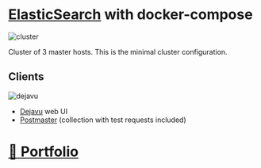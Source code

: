 # [ElasticSearch](http://elastic.co/elasticsearch) with docker-compose

![cluster](./docs/elasticsearch-docker-compose/postman.png?raw=true "cluster")

Cluster of 3 master hosts. This is the minimal cluster configuration.

## Clients

![dejavu](./docs/elasticsearch-docker-compose/dejavu.png?raw=true "dejavu")

* [Dejavu](http://opensource.appbase.io/dejavu) web UI
* [Postmaster](http://www.postman.com) (collection with test requests included)

# [📁 Portfolio](https://github.com/noud/portfolio#portfolio-repositories-index)